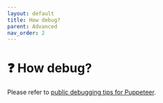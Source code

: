 ```yaml
---
layout: default
title: How debug?
parent: Advanced
nav_order: 2
---
```


# :question: How debug?

Please refer to [public debugging tips for Puppeteer](https://github.com/puppeteer/puppeteer#debugging-tips).
